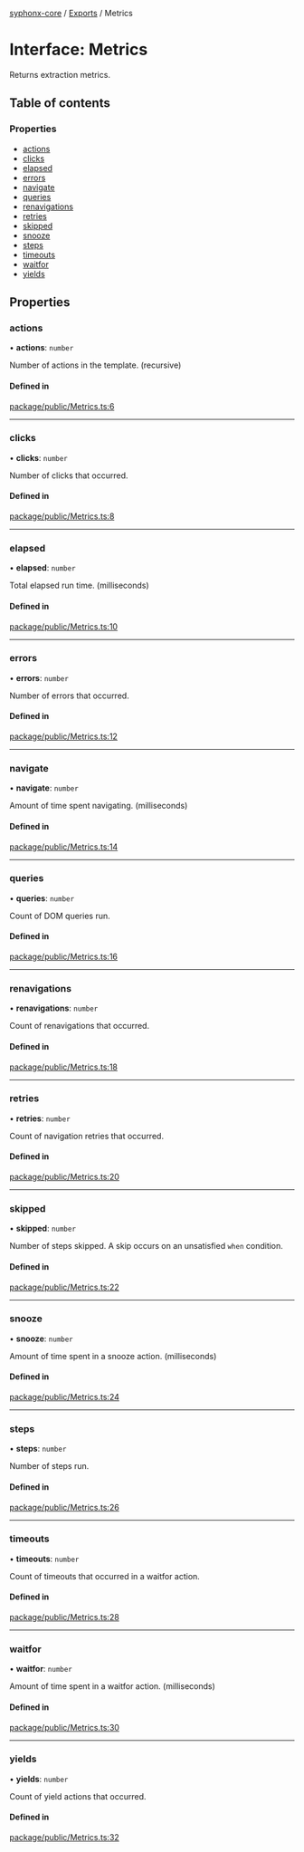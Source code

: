 [syphonx-core](../README.md) / [Exports](../modules.md) / Metrics

# Interface: Metrics

Returns extraction metrics.

## Table of contents

### Properties

- [actions](Metrics.md#actions)
- [clicks](Metrics.md#clicks)
- [elapsed](Metrics.md#elapsed)
- [errors](Metrics.md#errors)
- [navigate](Metrics.md#navigate)
- [queries](Metrics.md#queries)
- [renavigations](Metrics.md#renavigations)
- [retries](Metrics.md#retries)
- [skipped](Metrics.md#skipped)
- [snooze](Metrics.md#snooze)
- [steps](Metrics.md#steps)
- [timeouts](Metrics.md#timeouts)
- [waitfor](Metrics.md#waitfor)
- [yields](Metrics.md#yields)

## Properties

### actions

• **actions**: `number`

Number of actions in the template. (recursive)

#### Defined in

[package/public/Metrics.ts:6](https://github.com/dtempx/syphonx-core/blob/6c56ba7/package/public/Metrics.ts#L6)

___

### clicks

• **clicks**: `number`

Number of clicks that occurred.

#### Defined in

[package/public/Metrics.ts:8](https://github.com/dtempx/syphonx-core/blob/6c56ba7/package/public/Metrics.ts#L8)

___

### elapsed

• **elapsed**: `number`

Total elapsed run time. (milliseconds)

#### Defined in

[package/public/Metrics.ts:10](https://github.com/dtempx/syphonx-core/blob/6c56ba7/package/public/Metrics.ts#L10)

___

### errors

• **errors**: `number`

Number of errors that occurred.

#### Defined in

[package/public/Metrics.ts:12](https://github.com/dtempx/syphonx-core/blob/6c56ba7/package/public/Metrics.ts#L12)

___

### navigate

• **navigate**: `number`

Amount of time spent navigating. (milliseconds)

#### Defined in

[package/public/Metrics.ts:14](https://github.com/dtempx/syphonx-core/blob/6c56ba7/package/public/Metrics.ts#L14)

___

### queries

• **queries**: `number`

Count of DOM queries run.

#### Defined in

[package/public/Metrics.ts:16](https://github.com/dtempx/syphonx-core/blob/6c56ba7/package/public/Metrics.ts#L16)

___

### renavigations

• **renavigations**: `number`

Count of renavigations that occurred.

#### Defined in

[package/public/Metrics.ts:18](https://github.com/dtempx/syphonx-core/blob/6c56ba7/package/public/Metrics.ts#L18)

___

### retries

• **retries**: `number`

Count of navigation retries that occurred.

#### Defined in

[package/public/Metrics.ts:20](https://github.com/dtempx/syphonx-core/blob/6c56ba7/package/public/Metrics.ts#L20)

___

### skipped

• **skipped**: `number`

Number of steps skipped. A skip occurs on an unsatisfied `when` condition.

#### Defined in

[package/public/Metrics.ts:22](https://github.com/dtempx/syphonx-core/blob/6c56ba7/package/public/Metrics.ts#L22)

___

### snooze

• **snooze**: `number`

Amount of time spent in a snooze action. (milliseconds)

#### Defined in

[package/public/Metrics.ts:24](https://github.com/dtempx/syphonx-core/blob/6c56ba7/package/public/Metrics.ts#L24)

___

### steps

• **steps**: `number`

Number of steps run.

#### Defined in

[package/public/Metrics.ts:26](https://github.com/dtempx/syphonx-core/blob/6c56ba7/package/public/Metrics.ts#L26)

___

### timeouts

• **timeouts**: `number`

Count of timeouts that occurred in a waitfor action.

#### Defined in

[package/public/Metrics.ts:28](https://github.com/dtempx/syphonx-core/blob/6c56ba7/package/public/Metrics.ts#L28)

___

### waitfor

• **waitfor**: `number`

Amount of time spent in a waitfor action. (milliseconds)

#### Defined in

[package/public/Metrics.ts:30](https://github.com/dtempx/syphonx-core/blob/6c56ba7/package/public/Metrics.ts#L30)

___

### yields

• **yields**: `number`

Count of yield actions that occurred.

#### Defined in

[package/public/Metrics.ts:32](https://github.com/dtempx/syphonx-core/blob/6c56ba7/package/public/Metrics.ts#L32)
